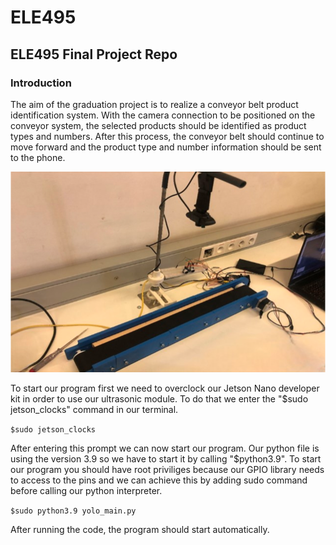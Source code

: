 # ELE495
## ELE495 Final Project Repo

### Introduction

The aim of the graduation project is to realize a conveyor belt product identification system. With the camera connection to be positioned on the conveyor system, the selected products should be identified as product types and numbers. After this process, the conveyor belt should continue to move forward and the product type and number information should be sent to the phone.

![alt text](conveyor_belt.png)

To start our program first we need to overclock our Jetson Nano developer kit in order to use our ultrasonic module. To do that we enter the "$sudo jetson_clocks" command in our terminal.

``` $sudo jetson_clocks ```

After entering this prompt we can now start our program. Our python file is using the version 3.9 so we have to start it by calling "$python3.9". To start our program you should have root priviliges because our GPIO library needs to access to the pins and we can achieve this by adding sudo command before calling our python interpreter.

``` $sudo python3.9 yolo_main.py ```

After running the code, the program should start automatically.